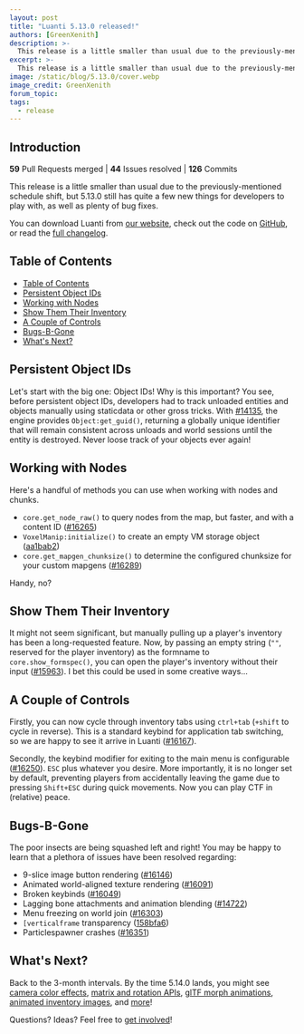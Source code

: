 ```yaml
---
layout: post
title: "Luanti 5.13.0 released!"
authors: [GreenXenith]
description: >-
  This release is a little smaller than usual due to the previously-mentioned schedule shift, but 5.13.0 still has quite a few new things for developers to play with, as well as plenty of bug fixes.
excerpt: >-
  This release is a little smaller than usual due to the previously-mentioned schedule shift, but 5.13.0 still has quite a few new things for developers to play with, as well as plenty of bug fixes.
image: /static/blog/5.13.0/cover.webp
image_credit: GreenXenith
forum_topic: 
tags:
  - release
---
```


<h2 class="sr-only">Introduction</h2>

**59** Pull Requests merged | **44** Issues resolved | **126** Commits

This release is a little smaller than usual due to the previously-mentioned schedule shift, but 5.13.0 still has quite a few new things for developers to play with, as well as plenty of bug fixes.

You can download Luanti from [our website](https://www.luanti.org/downloads/), check out the code on [GitHub](https://github.com/luanti-org/luanti/), or read the [full changelog](https://docs.luanti.org/about/changelog/#5120--5130).

## Table of Contents

- [Table of Contents](#table-of-contents)
- [Persistent Object IDs](#persistent-object-ids)
- [Working with Nodes](#working-with-nodes)
- [Show Them Their Inventory](#show-them-their-inventory)
- [A Couple of Controls](#a-couple-of-controls)
- [Bugs-B-Gone](#bugs-b-gone)
- [What's Next?](#whats-next)

## Persistent Object IDs

Let's start with the big one: Object IDs! Why is this important? You see, before persistent object IDs, developers had to track unloaded entities and objects manually using staticdata or other gross tricks. With [#14135](https://github.com/luanti-org/luanti/pull/14135), the engine provides `Object:get_guid()`, returning a globally unique identifier that will remain consistent across unloads and world sessions until the entity is destroyed. Never loose track of your objects ever again!

## Working with Nodes

Here's a handful of methods you can use when working with nodes and chunks.

* `core.get_node_raw()` to query nodes from the map, but faster, and with a content ID ([#16265](https://github.com/luanti-org/luanti/pull/16265))
* `VoxelManip:initialize()` to create an empty VM storage object ([aa1bab2](https://github.com/luanti-org/luanti/commit/aa1bab21564cdac01ed2eaed6c2284fc1497626a))
* `core.get_mapgen_chunksize()` to determine the configured chunksize for your custom mapgens ([#16289](https://github.com/luanti-org/luanti/pull/16289))

Handy, no?

## Show Them Their Inventory

It might not seem significant, but manually pulling up a player's inventory has been a long-requested feature. Now, by passing an empty string (`""`, reserved for the player inventory) as the formname to `core.show_formspec()`, you can open the player's inventory without their input ([#15963](https://github.com/luanti-org/luanti/pull/15963)). I bet this could be used in some creative ways...

## A Couple of Controls

Firstly, you can now cycle through inventory tabs using `ctrl+tab` (`+shift` to cycle in reverse). This is a standard keybind for application tab switching, so we are happy to see it arrive in Luanti ([#16167](https://github.com/luanti-org/luanti/pull/16167)).

Secondly, the keybind modifier for exiting to the main menu is configurable ([#16250](https://github.com/luanti-org/luanti/pull/16250)). `ESC` plus whatever you desire. More importantly, it is no longer set by default, preventing players from accidentally leaving the game due to pressing `Shift+ESC` during quick movements. Now you can play CTF in (relative) peace.

## Bugs-B-Gone

The poor insects are being squashed left and right! You may be happy to learn that a plethora of issues have been resolved regarding:

* 9-slice image button rendering ([#16146](https://github.com/luanti-org/luanti/pull/16146))
* Animated world-aligned texture rendering ([#16091](https://github.com/luanti-org/luanti/pull/16091))
* Broken keybinds ([#16049](https://github.com/luanti-org/luanti/pull/16049))
* Lagging bone attachments and animation blending ([#14722](https://github.com/luanti-org/luanti/pull/15722))
* Menu freezing on world join ([#16303](https://github.com/luanti-org/luanti/pull/16303))
* `[verticalframe` transparency ([158bfa6](https://github.com/luanti-org/luanti/commit/158bfa6442b00b791161291aa8d36c6a6746d4a6))
* Particlespawner crashes ([#16351](https://github.com/luanti-org/luanti/pull/16351))

## What's Next?

Back to the 3-month intervals. By the time 5.14.0 lands, you might see [camera color effects](https://github.com/luanti-org/luanti/pull/16260), [matrix and rotation APIs](https://github.com/luanti-org/luanti/pull/16212), [glTF morph animations](https://github.com/luanti-org/luanti/pull/16096), [animated inventory images](https://github.com/luanti-org/luanti/pull/15979), and [more](https://github.com/luanti-org/luanti/milestone/30)!

Questions? Ideas? Feel free to [get involved](https://www.luanti.org/get-involved/)!
